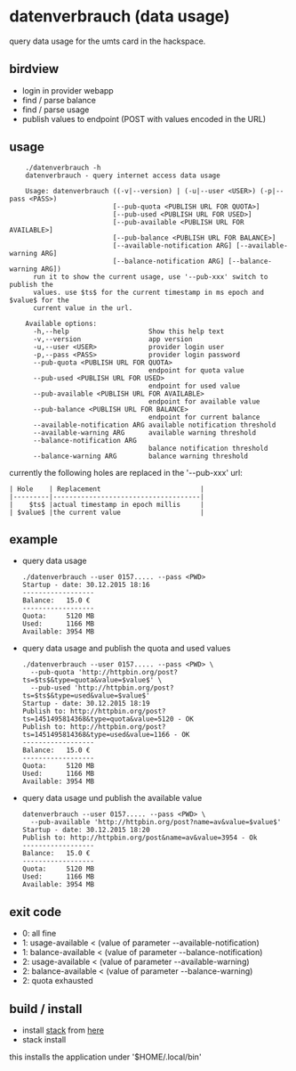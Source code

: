 # datenverbrauch (data usage)

query data usage for the umts card in the hackspace.


## birdview

  * login in provider webapp
  * find / parse balance
  * find / parse usage
  * publish values to endpoint (POST with values encoded in the URL)


## usage

        ./datenverbrauch -h
        datenverbrauch - query internet access data usage

        Usage: datenverbrauch ((-v|--version) | (-u|--user <USER>) (-p|--pass <PASS>)
                              [--pub-quota <PUBLISH URL FOR QUOTA>]
                              [--pub-used <PUBLISH URL FOR USED>]
                              [--pub-available <PUBLISH URL FOR AVAILABLE>]
                              [--pub-balance <PUBLISH URL FOR BALANCE>]
                              [--available-notification ARG] [--available-warning ARG]
                              [--balance-notification ARG] [--balance-warning ARG])
          run it to show the current usage, use '--pub-xxx' switch to publish the
          values. use $ts$ for the current timestamp in ms epoch and $value$ for the
          current value in the url.

        Available options:
          -h,--help                    Show this help text
          -v,--version                 app version
          -u,--user <USER>             provider login user
          -p,--pass <PASS>             provider login password
          --pub-quota <PUBLISH URL FOR QUOTA>
                                       endpoint for quota value
          --pub-used <PUBLISH URL FOR USED>
                                       endpoint for used value
          --pub-available <PUBLISH URL FOR AVAILABLE>
                                       endpoint for available value
          --pub-balance <PUBLISH URL FOR BALANCE>
                                       endpoint for current balance
          --available-notification ARG available notification threshold
          --available-warning ARG      available warning threshold
          --balance-notification ARG
                                       balance notification threshold
          --balance-warning ARG        balance warning threshold



currently the following holes are replaced in the '--pub-xxx' url:

    | Hole    | Replacement                         |
    |---------|-------------------------------------|
    |    $ts$ |actual timestamp in epoch millis     |
    | $value$ |the current value                    |


## example

  * query data usage

        ./datenverbrauch --user 0157..... --pass <PWD>
        Startup - date: 30.12.2015 18:16
        ------------------
        Balance:   15.0 €
        ------------------
        Quota:     5120 MB
        Used:      1166 MB
        Available: 3954 MB



  * query data usage and publish the quota and used values

        ./datenverbrauch --user 0157..... --pass <PWD> \
          --pub-quota 'http://httpbin.org/post?ts=$ts$&type=quota&value=$value$' \
          --pub-used 'http://httpbin.org/post?ts=$ts$&type=used&value=$value$'
        Startup - date: 30.12.2015 18:19
        Publish to: http://httpbin.org/post?ts=1451495814368&type=quota&value=5120 - OK
        Publish to: http://httpbin.org/post?ts=1451495814368&type=used&value=1166 - OK
        ------------------
        Balance:   15.0 €
        ------------------
        Quota:     5120 MB
        Used:      1166 MB
        Available: 3954 MB


  * query data usage und publish the available value

        datenverbrauch --user 0157..... --pass <PWD> \
          --pub-available 'http://httpbin.org/post?name=av&value=$value$'
        Startup - date: 30.12.2015 18:20
        Publish to: http://httpbin.org/post&name=av&value=3954 - Ok
        ------------------
        Balance:   15.0 €
        ------------------
        Quota:     5120 MB
        Used:      1166 MB
        Available: 3954 MB
          


## exit code


  * 0: all fine
  * 1: usage-available < (value of parameter --available-notification)
  * 1: balance-available < (value of parameter --balance-notification)
  * 2: usage-available < (value of parameter --available-warning)
  * 2: balance-available < (value of parameter --balance-warning)
  * 2: quota exhausted


## build / install

 * install [stack](https://www.stackage.org/) from [here](https://github.com/commercialhaskell/stack/blob/master/doc/install_and_upgrade.md)
 * stack install

this installs the application under '$HOME/.local/bin'

